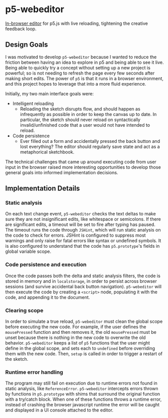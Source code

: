 # p5-webeditor
[In-browser editor](https://jonathanzong.github.io/p5-webeditor/) for p5.js with live reloading, tightening the creative feedback loop.

## Design Goals
I was motivated to develop ``p5-webeditor`` because I wanted to reduce the friction between having an idea to explore in p5 and being able to see it live. Being able to quickly try a concept without setting up a new project is powerful; so is not needing to refresh the page every few seconds after making short edits. The power of ``p5`` is that it runs in a browser environment, and this project hopes to leverage that into a more fluid experience.

Initially, my two main interface goals were:
* Intelligent reloading
    * Reloading the sketch disrupts flow, and should happen as infrequently as possible in order to keep the canvas up to date. In particular, the sketch should never reload on syntactically invalid/unfinished code that a user would not have intended to reload.
* Code persistence
    * Ever filled out a form and accidentally pressed the back button and lost everything? The editor should regularly save state and act as a metaphorical sketchbook.

The technical challenges that came up around executing code from user input in the browser raised more interesting opportunities to develop those general goals into informed implementation decisions.

## Implementation Details

### Static analysis
On each text change event, ``p5-webeditor`` checks the text deltas to make sure they are not insignificant edits, like whitespace or semicolons. If there are significant edits, a timeout will be set to fire after typing has paused. The timeout runs the code through ``JSHint``, which will run static analysis on the code to check for errors. JSHint is configured to suppress most warnings and only raise for fatal errors like syntax or undefined symbols. It is also configured to understand that the code has ``p5.prototype``'s fields in global variable scope.

### Code persistence and execution
Once the code passes both the delta and static analysis filters, the code is stored in memory and in ``localstorage``, in order to persist across browser sessions (and survive accidental back button navigation). ``p5-webeditor`` will then execute the code by creating a ``<script>`` node, populating it with the code, and appending it to the document.

### Clearing scope
In order to simulate a true reload, ``p5-webeditor`` must clean the global scope before executing the new code. For example, if the user defines the ``mousePressed`` function and then removes it, the old ``mousePressed`` must be unset because there is nothing in the new code to overwrite the old behavior. ``p5-webeditor`` keeps a list of ``p5`` functions that the user might define in the global scope, and sets each to ``undefined`` before overriding them with the new code. Then, ``setup`` is called in order to trigger a restart of the sketch.

### Runtime error handling
The program may still fail on execution due to runtime errors not found in static analysis, like ``ReferenceError``. ``p5-webeditor`` intercepts errors thrown by functions in ``p5.prototype`` with shims that surround the original function with a try/catch block. When one of these functions throws a runtime error, instead of crashing the browser javascript runtime the error will be caught and displayed in a UI console attached to the editor.
